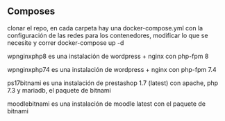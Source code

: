 ## Composes

clonar el repo, en cada carpeta hay una docker-compose.yml con la configuración de las redes para los contenedores, modificar lo que se necesite y correr docker-compose up -d 

wpnginxphp8 es una instalación de wordpress + nginx con php-fpm 8

wpnginxphp74 es una instalación de wordpress + nginx con php-fpm 7.4

ps17bitnami es una instalación de prestashop 1.7 (latest) con apache, php 7.3 y mariadb, el paquete de bitnami

moodlebitnami es una instalación de moodle latest con el paquete de bitnami